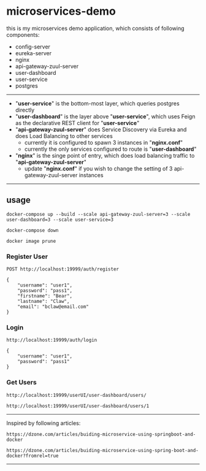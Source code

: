 # microservices-demo

this is my microservices demo application, which consists of following components:

- config-server
- eureka-server
- nginx
- api-gateway-zuul-server
- user-dashboard
- user-service
- postgres

----------------

- "**user-service**" is the bottom-most layer, which queries postgres directly
- "**user-dashboard**" is the layer above "**user-service**", which uses Feign as the declarative REST client for "**user-service**"
- "**api-gateway-zuul-server**" does Service Discovery via Eureka and does Load Balancing to other services
    - currently it is configured to spawn 3 instances in "**nginx.conf**"
    - currently the only services configured to route is "**user-dashboard**"
- "**nginx**" is the singe point of entry, which does load balancing traffic to "**api-gateway-zuul-server**"
    - update "**nginx.conf**" if you wish to change the setting of 3 api-gateway-zuul-server instances

----------------

## usage
`docker-compose up --build --scale api-gateway-zuul-server=3 --scale user-dashboard=3 --scale user-service=3`

`docker-compose down`

`docker image prune`


### Register User
`POST http://localhost:19999/auth/register`
```
{
	"username": "user1",
	"password": "pass1",
	"firstname": "Bear",
	"lastname": "Claw",
	"email": "bclaw@email.com"
}
```

### Login
`http://localhost:19999/auth/login`
```
{
	"username": "user1",
	"password": "pass1"
}
```

### Get Users
`http://localhost:19999/userUI/user-dashboard/users/`

`http://localhost:19999/userUI/user-dashboard/users/1`

----------------

Inspired by following articles:

`https://dzone.com/articles/buiding-microservice-using-springboot-and-docker`

`https://dzone.com/articles/buiding-microservice-using-spring-boot-and-docker?fromrel=true`

----------------

